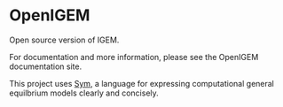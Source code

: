# OpenIGEM

Open source version of IGEM.

For documentation and more information, please see the 
OpenIGEM documentation site.

This project uses [Sym](https://pjwilcoxen.github.io/sym/), a language
for expressing computational general equilbrium models clearly and 
concisely.


